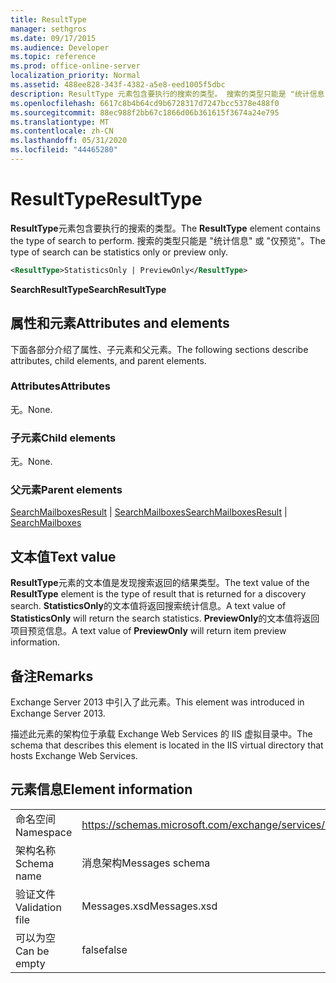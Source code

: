 ```yaml
---
title: ResultType
manager: sethgros
ms.date: 09/17/2015
ms.audience: Developer
ms.topic: reference
ms.prod: office-online-server
localization_priority: Normal
ms.assetid: 488ee828-343f-4382-a5e8-eed1005f5dbc
description: ResultType 元素包含要执行的搜索的类型。 搜索的类型只能是 "统计信息" 或 "仅预览"。
ms.openlocfilehash: 6617c8b4b64cd9b6728317d7247bcc5378e488f0
ms.sourcegitcommit: 88ec988f2bb67c1866d06b361615f3674a24e795
ms.translationtype: MT
ms.contentlocale: zh-CN
ms.lasthandoff: 05/31/2020
ms.locfileid: "44465280"
---
```

# <a name="resulttype"></a><span data-ttu-id="8e993-104">ResultType</span><span class="sxs-lookup"><span data-stu-id="8e993-104">ResultType</span></span>

<span data-ttu-id="8e993-105">**ResultType**元素包含要执行的搜索的类型。</span><span class="sxs-lookup"><span data-stu-id="8e993-105">The **ResultType** element contains the type of search to perform.</span></span> <span data-ttu-id="8e993-106">搜索的类型只能是 "统计信息" 或 "仅预览"。</span><span class="sxs-lookup"><span data-stu-id="8e993-106">The type of search can be statistics only or preview only.</span></span> 
  
```XML
<ResultType>StatisticsOnly | PreviewOnly</ResultType>
```

 <span data-ttu-id="8e993-107">**SearchResultType**</span><span class="sxs-lookup"><span data-stu-id="8e993-107">**SearchResultType**</span></span>
## <a name="attributes-and-elements"></a><span data-ttu-id="8e993-108">属性和元素</span><span class="sxs-lookup"><span data-stu-id="8e993-108">Attributes and elements</span></span>

<span data-ttu-id="8e993-109">下面各部分介绍了属性、子元素和父元素。</span><span class="sxs-lookup"><span data-stu-id="8e993-109">The following sections describe attributes, child elements, and parent elements.</span></span>
  
### <a name="attributes"></a><span data-ttu-id="8e993-110">Attributes</span><span class="sxs-lookup"><span data-stu-id="8e993-110">Attributes</span></span>

<span data-ttu-id="8e993-111">无。</span><span class="sxs-lookup"><span data-stu-id="8e993-111">None.</span></span>
  
### <a name="child-elements"></a><span data-ttu-id="8e993-112">子元素</span><span class="sxs-lookup"><span data-stu-id="8e993-112">Child elements</span></span>

<span data-ttu-id="8e993-113">无。</span><span class="sxs-lookup"><span data-stu-id="8e993-113">None.</span></span>
  
### <a name="parent-elements"></a><span data-ttu-id="8e993-114">父元素</span><span class="sxs-lookup"><span data-stu-id="8e993-114">Parent elements</span></span>

<span data-ttu-id="8e993-115">[SearchMailboxesResult](searchmailboxesresult.md)  | [SearchMailboxes](searchmailboxes.md)</span><span class="sxs-lookup"><span data-stu-id="8e993-115">[SearchMailboxesResult](searchmailboxesresult.md) | [SearchMailboxes](searchmailboxes.md)</span></span>
  
## <a name="text-value"></a><span data-ttu-id="8e993-116">文本值</span><span class="sxs-lookup"><span data-stu-id="8e993-116">Text value</span></span>

<span data-ttu-id="8e993-117">**ResultType**元素的文本值是发现搜索返回的结果类型。</span><span class="sxs-lookup"><span data-stu-id="8e993-117">The text value of the **ResultType** element is the type of result that is returned for a discovery search.</span></span> <span data-ttu-id="8e993-118">**StatisticsOnly**的文本值将返回搜索统计信息。</span><span class="sxs-lookup"><span data-stu-id="8e993-118">A text value of **StatisticsOnly** will return the search statistics.</span></span> <span data-ttu-id="8e993-119">**PreviewOnly**的文本值将返回项目预览信息。</span><span class="sxs-lookup"><span data-stu-id="8e993-119">A text value of **PreviewOnly** will return item preview information.</span></span> 
  
## <a name="remarks"></a><span data-ttu-id="8e993-120">备注</span><span class="sxs-lookup"><span data-stu-id="8e993-120">Remarks</span></span>

<span data-ttu-id="8e993-121">Exchange Server 2013 中引入了此元素。</span><span class="sxs-lookup"><span data-stu-id="8e993-121">This element was introduced in Exchange Server 2013.</span></span>
  
<span data-ttu-id="8e993-122">描述此元素的架构位于承载 Exchange Web Services 的 IIS 虚拟目录中。</span><span class="sxs-lookup"><span data-stu-id="8e993-122">The schema that describes this element is located in the IIS virtual directory that hosts Exchange Web Services.</span></span>
  
## <a name="element-information"></a><span data-ttu-id="8e993-123">元素信息</span><span class="sxs-lookup"><span data-stu-id="8e993-123">Element information</span></span>

|||
|:-----|:-----|
|<span data-ttu-id="8e993-124">命名空间</span><span class="sxs-lookup"><span data-stu-id="8e993-124">Namespace</span></span>  <br/> |https://schemas.microsoft.com/exchange/services/2006/messages  <br/> |
|<span data-ttu-id="8e993-125">架构名称</span><span class="sxs-lookup"><span data-stu-id="8e993-125">Schema name</span></span>  <br/> |<span data-ttu-id="8e993-126">消息架构</span><span class="sxs-lookup"><span data-stu-id="8e993-126">Messages schema</span></span>  <br/> |
|<span data-ttu-id="8e993-127">验证文件</span><span class="sxs-lookup"><span data-stu-id="8e993-127">Validation file</span></span>  <br/> |<span data-ttu-id="8e993-128">Messages.xsd</span><span class="sxs-lookup"><span data-stu-id="8e993-128">Messages.xsd</span></span>  <br/> |
|<span data-ttu-id="8e993-129">可以为空</span><span class="sxs-lookup"><span data-stu-id="8e993-129">Can be empty</span></span>  <br/> |<span data-ttu-id="8e993-130">false</span><span class="sxs-lookup"><span data-stu-id="8e993-130">false</span></span>  <br/> |
   

